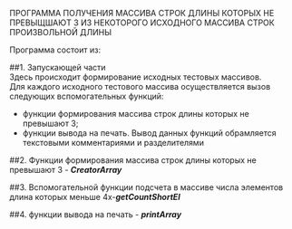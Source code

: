 ПРОГРАММА ПОЛУЧЕНИЯ МАССИВА СТРОК ДЛИНЫ КОТОРЫХ НЕ ПРЕВЫЩШАЮТ 3 ИЗ НЕКОТОРОГО ИСХОДНОГО МАССИВА СТРОК ПРОИЗВОЛЬНОЙ ДЛИНЫ

Программа состоит из:

##1. Запускающей части <br>
Здесь происходит формирование исходных тестовых массивов.<br>
Для каждого исходного тестового массива осуществляется вызов следующих вспомогательных функций:<br>
* функции формирования массива строк длины которых не превышают 3;
* функции вывода на печать.
Вывод данных функций обрамляется текстовыми комментариями и разделителями<br>

##2. Функции формирования массива строк длины которых не превышают 3 - ***CreatorArray***
<br>

##3. Вспомогательной функции подсчета в массиве числа элементов длина которых меньше 4х-***getCountShortEl***<br>

##4. функции вывода на печать - ***printArray***
